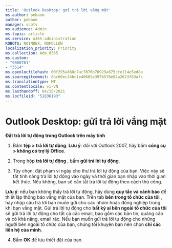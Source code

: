```yaml
---
title: 'Outlook Desktop: gửi trả lời vắng mặt'
ms.author: pebaum
author: pebaum
manager: scotv
ms.audience: Admin
ms.topic: article
ms.service: o365-administration
ROBOTS: NOINDEX, NOFOLLOW
localization_priority: Priority
ms.collection: Adm_O365
ms.custom:
- "9000761"
- "3514"
ms.openlocfilehash: 00f295a860c7ac7070b70929a675cfe114e5ed8e
ms.sourcegitcommit: 8bc60ec34bc1e40685e3976576e04a2623f63a7c
ms.translationtype: MT
ms.contentlocale: vi-VN
ms.lasthandoff: 04/15/2021
ms.locfileid: "51836193"
---
```

# <a name="outlook-desktop-send-out-of-office-replies"></a>Outlook Desktop: gửi trả lời vắng mặt

**Đặt trả lời tự động trong Outlook trên máy tính**

1. Bấm **tệp > trả lời tự động**. **Lưu ý**: đối với Outlook 2007, hãy bấm **công cụ > không có trợ lý Office**.

2. Trong hộp **trả lời tự động** , bấm **gửi trả lời tự động**.

3. Tùy chọn, đặt phạm vi ngày cho thư trả lời tự động của bạn. Việc này sẽ tắt tính năng trả lời tự động vào ngày và thời gian bạn nhập vào thời gian kết thúc. Nếu không, bạn sẽ cần tắt trả lời tự động theo cách thủ công.

**Lưu ý**: nếu bạn không thấy trả lời tự động, hãy dùng **quy tắc và cảnh báo** để thiết lập thông báo vắng mặt của bạn. Trên tab **bên trong tổ chức của tôi** , hãy nhập câu trả lời bạn muốn gửi cho các nhóm hoặc đồng nghiệp trong khi bạn vắng mặt. Gửi trả lời tự động cho **bất kỳ ai bên ngoài tổ chức của tôi** sẽ gửi trả lời tự động cho tất cả các email, bao gồm các bản tin, quảng cáo và có khả năng, email rác. Nếu bạn muốn gửi trả lời tự động cho những người bên ngoài tổ chức của bạn, chúng tôi khuyên bạn nên chọn **chỉ các liên hệ của mình**.

4. Bấm **OK** để lưu thiết đặt của bạn.
